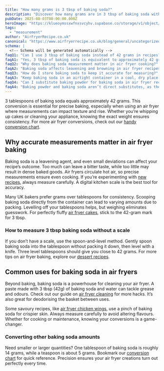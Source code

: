 ```yaml
---
title: "How many grams is 3 tbsp of baking soda?"
description: "Discover how many grams are in 3 tbsp of baking soda with our simple conversion guide. Perfect for air fryer recipes and precise baking!"
pubDate: 2025-08-03T00:00:00.000Z
heroImage: "https://klueoymssxwfnxsvcyhv.supabase.co/storage/v1/object/public/Shmucket/how-many-grams-is-3-tbsp-baking-soda.webp"
tags:
  - "measurement"
author: "AirFryerRecipe.co.uk"
canonical: "https://www.airfryerrecipe.co.uk/blog/general/uncategorized/how-many-grams-is-3-tbsp-baking-soda"
schema: |
  <!-- Schema will be generated automatically -->
faqQ1: "Can I use 3 tbsp of baking soda instead of 42 grams in recipes?"
faqA1: "Yes, 3 tbsp of baking soda is equivalent to approximately 42 grams, so you can use them interchangeably. However, for the most accurate results, especially in baking, weighing with a scale is recommended. Air fryer recipes often rely on precise measurements for optimal texture."
faqQ2: "Why does baking soda measurement matter in air fryer cooking?"
faqA2: "Baking soda affects leavening and browning in air fryer recipes. Too much can cause bitterness, while too little may result in dense or flat baked goods. Since air fryers cook quickly and evenly, precise measurements ensure consistent results every time."
faqQ3: "How do I store baking soda to keep it accurate for measuring?"
faqA3: "Keep baking soda in an airtight container in a cool, dry place. Moisture can cause clumping, leading to uneven measurements. For best results, fluff it with a fork before scooping or weighing."
faqQ4: "Can I substitute baking powder for baking soda in air fryer recipes?"
faqA4: "Baking powder and baking soda aren’t direct substitutes, as they react differently. Baking powder contains its own acid, while baking soda needs an acidic ingredient (like yogurt or vinegar) to activate. Check your recipe or adjust ratios carefully."
---
```

<p>3 tablespoons of baking soda equals approximately 42 grams. This conversion is essential for precise baking, especially when using an air fryer where measurements can impact texture and rise. Whether you’re whipping up cakes or cleaning your appliance, knowing the exact weight ensures consistency. For more air fryer conversions, check out our <a href=https://www.airfryerrecipe.co.uk/air-fryer-conversion-chart>handy conversion chart</a>.</p>  

<h2>Why accurate measurements matter in air fryer baking</h2>  
<p>Baking soda is a leavening agent, and even small deviations can affect your recipe’s outcome. Too much can leave a bitter taste, while too little may result in dense baked goods. Air fryers circulate hot air, so precise measurements ensure even cooking. If you’re experimenting with <a href=https://www.airfryerrecipe.co.uk/recipes>new recipes</a>, always measure carefully. A digital kitchen scale is the best tool for accuracy.</p>  

<p>Many UK bakers prefer grams over tablespoons for consistency. Scooping baking soda directly from the container can lead to varying amounts due to packing. Levelling off your tablespoons helps, but weighing eliminates guesswork. For perfectly fluffy <a href=https://www.airfryerrecipe.co.uk/recipe-category/cakes>air fryer cakes</a>, stick to the 42-gram mark for 3 tbsp.</p>  

<h3>How to measure 3 tbsp baking soda without a scale</h3>  
<p>If you don’t have a scale, use the spoon-and-level method. Gently spoon baking soda into the tablespoon without packing it down, then level with a knife. Three level tablespoons should give you close to 42 grams. For more tips on air fryer baking, explore our <a href=https://www.airfryerrecipe.co.uk/recipe-category/dessert>dessert recipes</a>.</p>  

<h2>Common uses for baking soda in air fryers</h2>  
<p>Beyond baking, baking soda is a powerhouse for cleaning your air fryer. A paste made with 3 tbsp (42g) of baking soda and water can tackle grease and odours. Check out our guide on <a href=https://www.airfryerrecipe.co.uk/air-fryer-cleaner>air fryer cleaning</a> for more hacks. It’s also great for deodorising the basket between uses.</p>  

<p>Some savoury recipes, like <a href=https://www.airfryerrecipe.co.uk/recipe-category/chicken>air fryer chicken wings</a>, use a pinch of baking soda for crispier skin. Always measure carefully to avoid altering flavours. Whether for cooking or maintenance, knowing your conversions is a game-changer.</p>  

<h3>Converting other baking soda amounts</h3>  
<p>Need smaller or larger quantities? One tablespoon of baking soda is roughly 14 grams, while a teaspoon is about 5 grams. Bookmark our <a href=https://www.airfryerrecipe.co.uk/air-fryer-conversion-chart>conversion chart</a> for quick reference. Precision ensures your air fryer creations turn out perfectly every time.</p>
